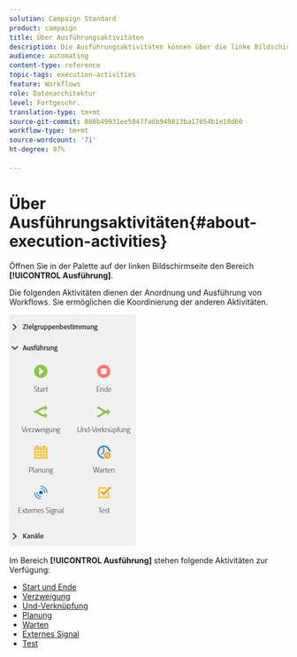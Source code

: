 ```yaml
---
solution: Campaign Standard
product: campaign
title: Über Ausführungsaktivitäten
description: Die Ausführungsaktivitäten können über die linke Bildschirmseite geöffnet werden.
audience: automating
content-type: reference
topic-tags: execution-activities
feature: Workflows
role: Datenarchitektur
level: Fortgeschr.
translation-type: tm+mt
source-git-commit: 088b49931ee5047fa6b949813ba17654b1e10d60
workflow-type: tm+mt
source-wordcount: '71'
ht-degree: 97%

---
```



# Über Ausführungsaktivitäten{#about-execution-activities}

Öffnen Sie in der Palette auf der linken Bildschirmseite den Bereich **[!UICONTROL Ausführung]**.

Die folgenden Aktivitäten dienen der Anordnung und Ausführung von Workflows. Sie ermöglichen die Koordinierung der anderen Aktivitäten.

![](assets/wkf_execution_activities.png)

Im Bereich **[!UICONTROL Ausführung]** stehen folgende Aktivitäten zur Verfügung:

* [Start und Ende](../../automating/using/start-and-end.md)
* [Verzweigung](../../automating/using/fork.md)
* [Und-Verknüpfung](../../automating/using/and-join.md)
* [Planung](../../automating/using/scheduler.md)
* [Warten](../../automating/using/wait.md)
* [Externes Signal](../../automating/using/external-signal.md)
* [Test](../../automating/using/test.md)

